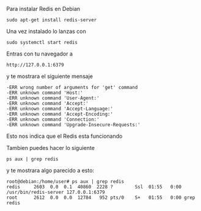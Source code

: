Para instalar Redis en Debian

```
sudo apt-get install redis-server
```

Una vez instalado lo lanzas con

```
sudo systemctl start redis
```

Entras con tu navegador a 

```
http://127.0.0.1:6379
```

y te mostrara el siguiente mensaje 

```
-ERR wrong number of arguments for 'get' command
-ERR unknown command 'Host:'
-ERR unknown command 'User-Agent:'
-ERR unknown command 'Accept:'
-ERR unknown command 'Accept-Language:'
-ERR unknown command 'Accept-Encoding:'
-ERR unknown command 'Connection:'
-ERR unknown command 'Upgrade-Insecure-Requests:'

```

Esto nos indica que el Redis esta  funcionando

Tambien puedes hacer lo siguiente 

```
ps aux | grep redis
```

y te mostrara algo parecido a esto:

```
root@debian:/home/user# ps aux | grep redis
redis     2603  0.0  0.1  40860  2228 ?        Ssl  01:55   0:00 /usr/bin/redis-server 127.0.0.1:6379
root      2612  0.0  0.0  12784   952 pts/0    S+   01:55   0:00 grep redis

```



